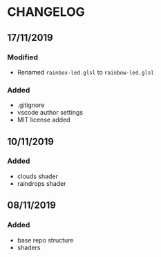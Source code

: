 # CHANGELOG

## 17/11/2019

### **Modified**
- Renamed `rainbox-led.glsl` to `rainbow-led.glsl`

### **Added**
- .gitignore
- vscode author settings
- MIT license added

## 10/11/2019

### **Added**
- clouds shader
- raindrops shader

## 08/11/2019

### **Added**
- base repo structure
- shaders

